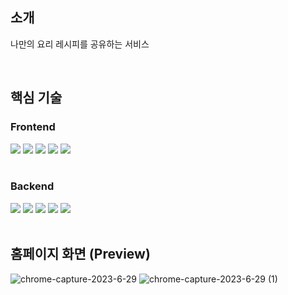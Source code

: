 ## 소개

나만의 요리 레시피를 공유하는 서비스

<br />

## 핵심 기술

### Frontend

<div>
  <img src="https://img.shields.io/badge/Next.js-000000?style=flat&logo=nextdotjs&logoColor=white"/>
  <img src="https://img.shields.io/badge/React%20Query-FF4154?style=flat&logo=reactquery&logoColor=white"/>
  <img src="https://img.shields.io/badge/Zustand-2C2822?style=flat&logoColor=white"/>
  <img src="https://img.shields.io/badge/Emotion-DB7093?style=flat&logo=styledcomponents&logoColor=white"/>
  <img src="https://img.shields.io/badge/Vercel-000000?style=flat&logo=vercel&logoColor=white"/>
</div>

<br />

### Backend

<div>
  <img src="https://img.shields.io/badge/NestJS-E0234E?style=flat&logo=nestjs&logoColor=white"/>
  <img src="https://img.shields.io/badge/Prisma-2D3748?style=flat&logo=prisma&logoColor=white"/>
  <img src="https://img.shields.io/badge/PostgreSQL-4169E1?style=flat&logo=postgresql&logoColor=white"/>
  <img src="https://img.shields.io/badge/Fly.io-9B6CEC?style=flat&logoColor=white"/>
  <img src="https://img.shields.io/badge/Cloudflare%20R2-F38020?style=flat&logo=cloudflare&logoColor=white"/>
</div>

<br />

## 홈페이지 화면 (Preview)

![chrome-capture-2023-6-29](https://github.com/darkmyu/kkulpi/assets/60710735/810d5df2-b066-4352-b275-b7b09625a3e6)
![chrome-capture-2023-6-29 (1)](https://github.com/darkmyu/kkulpi/assets/60710735/104ae8c3-cfff-4074-b4a2-703f044a148f)
